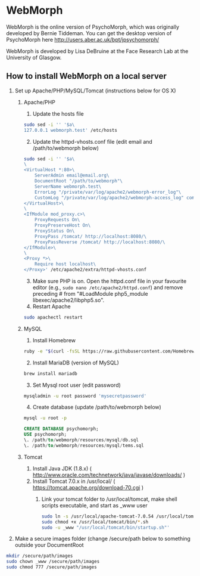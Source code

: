 # WebMorph

WebMorph is the online version of PsychoMorph, which was originally developed by Bernie Tiddeman. You can get the desktop version of PsychoMorph here http://users.aber.ac.uk/bpt/jpsychomorph/

WebMorph is developed by Lisa DeBruine at the Face Research Lab at the University of Glasgow.

## How to install WebMorph on a local server

1. Set up Apache/PHP/MySQL/Tomcat (instructions below for OS X)
   1. Apache/PHP
      1. Update the hosts file

        ```bash
        sudo sed -i '' '$a\ 
        127.0.0.1 webmorph.test' /etc/hosts
        ```
      2. Update the httpd-vhosts.conf file (edit email and /path/to/webmorph below)

        ```bash
        sudo sed -i '' '$a\
        \
        <VirtualHost *:80>\
            ServerAdmin email@email.org\
            DocumentRoot "/path/to/webmorph"\
            ServerName webmorph.test\
            ErrorLog "/private/var/log/apache2/webmorph-error_log"\
            CustomLog "/private/var/log/apache2/webmorph-access_log" common\
        </VirtualHost>\
        \
        <IfModule mod_proxy.c>\
            ProxyRequests On\
            ProxyPreserveHost On\
            ProxyStatus On\
            ProxyPass /tomcat/ http://localhost:8080/\
            ProxyPassReverse /tomcat/ http://localhost:8080/\
        </IfModule>\
        \
        <Proxy *>\
            Require host localhost\
        </Proxy>' /etc/apache2/extra/httpd-vhosts.conf
        ```
      3. Make sure PHP is on. Open the httpd.conf file in your favourite editor (e.g., `sudo nano /etc/apache2/httpd.conf`) 
         and remove preceding # from "#LoadModule php5_module libexec/apache2/libphp5.so".
      4. Restart Apache 
      
        ```bash
        sudo apachectl restart
        ```
   2. MySQL
	  1. Install Homebrew
	  
	    ```bash
	    ruby -e "$(curl -fsSL https://raw.githubusercontent.com/Homebrew/install/master/install)"
	    ```
	  2. Install MariaDB (version of MySQL)
	  
	    ```bash
	    brew install mariadb
	    ```
	  3. Set Mysql root user (edit password) 
	    
	    ```bash
	    mysqladmin -u root password 'mysecretpassword'
	    ```
	  4. Create database (update /path/to/webmorph below)
	    
	    ```bash
	    mysql -u root -p
	    ```
		
        ```sql
        CREATE DATABASE psychomorph;
        USE psychomorph;
        \. /path/to/webmorph/resources/mysql/db.sql
        \. /path/to/webmorph/resources/mysql/tems.sql
        ```
   3. Tomcat
      1. Install Java JDK (1.8.x) ( http://www.oracle.com/technetwork/java/javase/downloads/ )
      2. Install Tomcat 7.0.x in /usr/local/ ( https://tomcat.apache.org/download-70.cgi )
         1. Link your tomcat folder to /usr/local/tomcat, make shell scripts executable, and start as _www user
         
            ```bash
            sudo ln -s /usr/local/apache-tomcat-7.0.54 /usr/local/tomcat
            sudo chmod +x /usr/local/tomcat/bin/*.sh
            sudo -u _www "/usr/local/tomcat/bin/startup.sh"'
            ```
2. Make a secure images folder (change /secure/path below to something outside your DocumentRoot

```bash
mkdir /secure/path/images
sudo chown _www /secure/path/images
sudo chmod 777 /secure/path/images
```